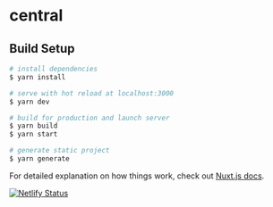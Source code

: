 # central

## Build Setup

```bash
# install dependencies
$ yarn install

# serve with hot reload at localhost:3000
$ yarn dev

# build for production and launch server
$ yarn build
$ yarn start

# generate static project
$ yarn generate
```

For detailed explanation on how things work, check out [Nuxt.js docs](https://nuxtjs.org).

[![Netlify Status](https://api.netlify.com/api/v1/badges/70f96276-47bb-463c-8356-9b6efa69cd28/deploy-status)](https://app.netlify.com/sites/central-ad/deploys)
